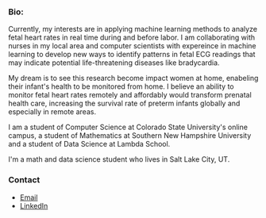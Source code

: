 ### Bio:

Currently, my interests are in applying machine learning methods to analyze fetal heart rates in real time during and before labor. I am collaborating with nurses in my local area and computer scientists with expereince in machine learning to develop new ways to identify patterns in fetal ECG readings that may indicate potential life-threatening diseases like bradycardia. 

My dream is to see this research become impact women at home, enabeling their infant's health to be monitored from home. I believe an ability to monitor fetal heart rates remotely and affordably would transform prenatal health care, increasing the survival rate of preterm infants globally and especially in remote areas. 

I am a student of Computer Science at Colorado State University's online campus, a student of Mathematics at Southern New Hampshire University and a student of Data Science at Lambda School. 

I'm a math and data science student who lives in Salt Lake City, UT. 

### Contact
- [Email](mailto:abellokeefe@icloud.com)
- [LinkedIn](https://www.linkedin.com/in/anna-bell-okeefe/)
